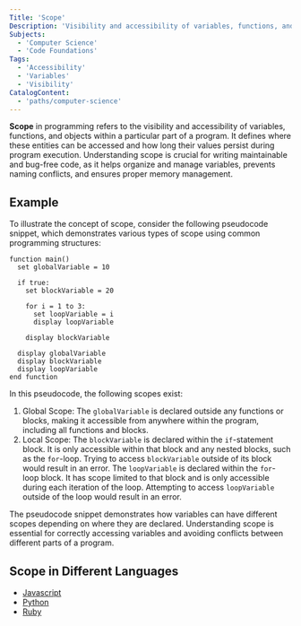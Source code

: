 ```yaml
---
Title: 'Scope'
Description: 'Visibility and accessibility of variables, functions, and objects within a particular part of a program.'
Subjects: 
  - 'Computer Science'
  - 'Code Foundations'
Tags:
  - 'Accessibility'
  - 'Variables'
  - 'Visibility'
CatalogContent:
  - 'paths/computer-science'
---
```


**Scope** in programming refers to the visibility and accessibility of variables, functions, and objects within a particular part of a program. It defines where these entities can be accessed and how long their values persist during program execution. Understanding scope is crucial for writing maintainable and bug-free code, as it helps organize and manage variables, prevents naming conflicts, and ensures proper memory management.

## Example

To illustrate the concept of scope, consider the following pseudocode snippet, which demonstrates various types of scope using common programming structures:

```pseudo
function main()
  set globalVariable = 10

  if true:
    set blockVariable = 20
        
    for i = 1 to 3:
      set loopVariable = i
      display loopVariable
            
    display blockVariable
        
  display globalVariable
  display blockVariable
  display loopVariable
end function
```

In this pseudocode, the following scopes exist:

1. Global Scope: The `globalVariable` is declared outside any functions or blocks, making it accessible from anywhere within the program, including all functions and blocks.
2. Local Scope: The `blockVariable` is declared within the `if`-statement block. It is only accessible within that block and any nested blocks, such as the `for`-loop. Trying to access `blockVariable` outside of its block would result in an error. The `loopVariable` is declared within the `for`-loop block. It has scope limited to that block and is only accessible during each iteration of the loop. Attempting to access `loopVariable` outside of the loop would result in an error.

The pseudocode snippet demonstrates how variables can have different scopes depending on where they are declared. Understanding scope is essential for correctly accessing variables and avoiding conflicts between different parts of a program.

## Scope in Different Languages

- [Javascript](https://www.codecademy.com/resources/docs/javascript/variable-scope)
- [Python](https://www.codecademy.com/resources/docs/python/scope)
- [Ruby](https://www.codecademy.com/resources/docs/ruby/scope)
